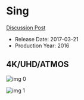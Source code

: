 # Sing

[Discussion Post](https://www.avsforum.com/threads/bass-eq-for-filtered-movies.2995212/post-57024634)

* Release Date: 2017-03-21
* Production Year: 2016

## 4K/UHD/ATMOS

![img 0](https://i.imgur.com/6XQKYAK.jpg)

![img 1](https://i.imgur.com/PXLjJEX.jpg)

